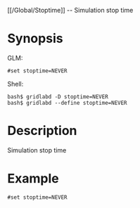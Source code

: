 [[/Global/Stoptime]] -- Simulation stop time

# Synopsis

GLM:

~~~
#set stoptime=NEVER
~~~

Shell:

~~~
bash$ gridlabd -D stoptime=NEVER
bash$ gridlabd --define stoptime=NEVER
~~~

# Description

Simulation stop time

# Example

~~~
#set stoptime=NEVER
~~~
